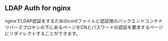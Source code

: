 ## LDAP Auth for nginx
nginxでLDAP認証をするためのconfファイルと認証用のバックエンドコンテナ
リバースプロキシの下にあるページをCNとパスワードの認証を要求するページにリダイレクトすることができます。
